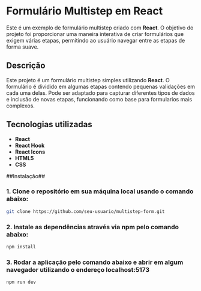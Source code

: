 # Formulário Multistep em React

Este é um exemplo de formulário multistep criado com **React**. O objetivo do projeto foi proporcionar uma maneira interativa de criar formulários que exigem várias etapas, permitindo ao usuário navegar entre as etapas de forma suave.

## Descrição

Este projeto é um formulário multistep simples utilizando **React**. O formulário é dividido em algumas etapas contendo pequenas validações em cada uma delas. Pode ser adaptado para capturar diferentes tipos de dados e inclusão de novas etapas, funcionando como base para formularios mais complexos.

## Tecnologias utilizadas

- **React**
- **React Hook**
- **React Icons**
- **HTML5**
- **CSS**

##Instalação##

### 1. Clone o repositório em sua máquina local usando o comando abaixo:
```bash
git clone https://github.com/seu-usuario/multistep-form.git
```
### 2. Instale as dependências através via npm pelo comando abaixo:
```bash
npm install
```
### 3. Rodar a aplicação pelo comando abaixo e abrir em algum navegador utilizando o endereço localhost:5173
```bash
npm run dev
```

